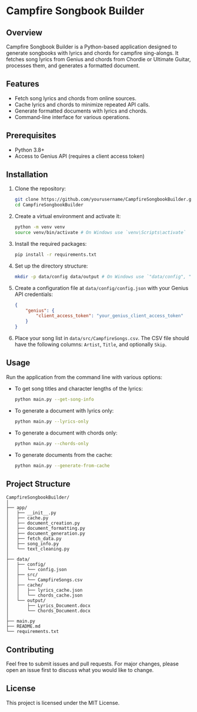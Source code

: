 
# Campfire Songbook Builder

## Overview

Campfire Songbook Builder is a Python-based application designed to generate songbooks with lyrics and chords for campfire sing-alongs. It fetches song lyrics from Genius and chords from Chordie or Ultimate Guitar, processes them, and generates a formatted document.

## Features

- Fetch song lyrics and chords from online sources.
- Cache lyrics and chords to minimize repeated API calls.
- Generate formatted documents with lyrics and chords.
- Command-line interface for various operations.

## Prerequisites

- Python 3.8+
- Access to Genius API (requires a client access token)

## Installation

1. Clone the repository:
   ```sh
   git clone https://github.com/yourusername/CampfireSongbookBuilder.git
   cd CampfireSongbookBuilder
   ```

2. Create a virtual environment and activate it:
   ```sh
   python -m venv venv
   source venv/bin/activate # On Windows use `venv\Scripts\activate`
   ```

3. Install the required packages:
   ```sh
   pip install -r requirements.txt
   ```

4. Set up the directory structure:
   ```sh
   mkdir -p data/config data/output # On Windows use `"data/config", "data/output" | ForEach-Object { New-Item -ItemType Directory -Path $_ -Force }`
   ```

5. Create a configuration file at `data/config/config.json` with your Genius API credentials:
   ```json
   {
       "genius": {
           "client_access_token": "your_genius_client_access_token"
       }
   }
   ```

6. Place your song list in `data/src/CampfireSongs.csv`. The CSV file should have the following columns: `Artist`, `Title`, and optionally `Skip`.

## Usage

Run the application from the command line with various options:

- To get song titles and character lengths of the lyrics:
  ```sh
  python main.py --get-song-info
  ```

- To generate a document with lyrics only:
  ```sh
  python main.py --lyrics-only
  ```

- To generate a document with chords only:
  ```sh
  python main.py --chords-only
  ```

- To generate documents from the cache:
  ```sh
  python main.py --generate-from-cache
  ```

## Project Structure

```
CampfireSongbookBuilder/
│
├── app/
│   ├── __init__.py
│   ├── cache.py
│   ├── document_creation.py
│   ├── document_formatting.py
│   ├── document_generation.py
│   ├── fetch_data.py
│   ├── song_info.py
│   └── text_cleaning.py
│
├── data/
│   ├── config/
│   │   └── config.json
│   ├── src/
│   │   └── CampfireSongs.csv
│   ├── cache/
│   │   ├── lyrics_cache.json
│   │   └── chords_cache.json
│   └── output/
│       ├── Lyrics_Document.docx
│       └── Chords_Document.docx
│
├── main.py
├── README.md
└── requirements.txt
```

## Contributing

Feel free to submit issues and pull requests. For major changes, please open an issue first to discuss what you would like to change.

## License

This project is licensed under the MIT License.
